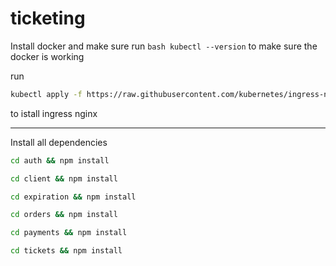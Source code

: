 # ticketing

Install docker and make sure run ``bash kubectl --version`` to make sure the  docker is working

run 
```bash
kubectl apply -f https://raw.githubusercontent.com/kubernetes/ingress-nginx/controller-v1.8.2/deploy/static/provider/cloud/deploy.yaml
```
to istall ingress nginx 
*******
Install all dependencies
```bash
cd auth && npm install
```

```bash
cd client && npm install
```

```bash
cd expiration && npm install
```

```bash
cd orders && npm install
```

```bash
cd payments && npm install
```

```bash
cd tickets && npm install
```
